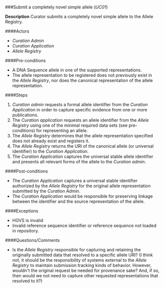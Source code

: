 ###Submit a completely novel simple allele (*UC01*)

**Description**
Curator submits a completely novel simple allele to the Allele Registry.

####Actors
- *Curation Admin*
- *Curation Application*
- *Allele Registry*

####Pre-conditions
- A DNA Sequence allele in one of the supported representations.
- The allele representation to be registered does not previously exist in the *Allele Registry*, nor does the canonical representation of the allele representation.

####Steps
1. *Curation admin* requests a formal allele identifier from the *Curation Application* in order to capture specific evidence from one or more publications.
2. The *Curation application* requests an allele identifier from the *Allele Registry* using one of the minimal required data sets (see pre-conditions) for representing an allele.
3. The *Allele Registry* determines that the allele representation specified does not already exist and registers it. 
4. The *Allele Registry* returns the URI of the canonical allele (or universal identifier) to the *Curation Application*.
5. The *Curation Application* captures the universal stable allele identifier and presents all relevant forms of the allele to the *Curation admin*.

####Post-conditions
- The *Curation Application* captures a universal stable identifier authorized by the *Allele Registry* for the original allele representation submitted by the *Curation Admin*.  
- The *Curation Application* would be responsible for preserving linkage between the identifier and the source representation of the allele.

####Exceptions
- HGVS is invalid
- Invalid reference sequence identifier or reference sequence not loaded in repository.

####Questions/Comments
- Is the *Allele Registry* responsible for capturing and retaining the originally submitted data that resolved to a specific allele URI?  (I think not, it should be the responsibility of systems external to the *Allele Registry* to maintain submission tracking kinds of behavior.  However, wouldn't the original request be needed for provenance sake?  And, if so, then would we not need to capture other requested representations that resolved to it?)
